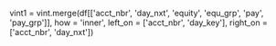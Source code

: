 vint1 = vint.merge(df[['acct_nbr', 'day_nxt', 'equity', 'equ_grp', 'pay', 'pay_grp']], how = 'inner', left_on = ['acct_nbr', 'day_key'], right_on = ['acct_nbr', 'day_nxt'])
